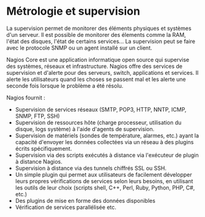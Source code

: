 # Métrologie et supervision

La supervision permet de monitorer des éléments physiques et systèmes d'un serveur. Il est possible de monitorer des élements comme la RAM, l'état des disques, l'état de certains services... La supervision peut se faire avec le protocole SNMP ou un agent installé sur un client.

Nagios Core est une application informatique open source qui supervise des systèmes, réseaux et infrastructure. Nagios offre des services de supervision et d'alerte pour des serveurs, switch, applications et services. Il alerte les utilisateurs quand les choses se passent mal et les alerte une seconde fois lorsque le problème a été résolu.

Nagios fournit :

- Supervision de services réseaux (SMTP, POP3, HTTP, NNTP, ICMP, SNMP, FTP, SSH)
- Supervision de ressources hôte (charge processeur, utilisation du disque, logs système) à l'aide d'agents de supervision.
- Supervision de matériels (sondes de température, alarmes, etc.) ayant la capacité d'envoyer les données collectées via un réseau à des plugins écrits spécifiquement.
- Supervision via des scripts exécutés à distance via l'exécuteur de plugin à distance Nagios.
- Supervision à distance via des tunnels chiffrés SSL ou SSH.
- Un simple plugin qui permet aux utilisateurs de facilement développer leurs propres vérifications de services selon leurs besoins, en utilisant les outils de leur choix (scripts shell, C++, Perl, Ruby, Python, PHP, C#, etc.)
- Des plugins de mise en forme des données disponibles
- Vérification de services parallélisée etc.
